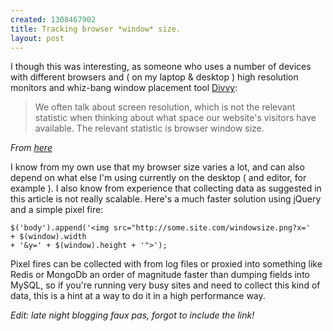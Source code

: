 ```yaml
--- 
created: 1308467902
title: Tracking browser *window* size.
layout: post
---
```

I though this was interesting, as someone who uses a number of devices with different browsers and ( on my laptop & desktop ) high resolution monitors and whiz-bang window placement tool [Divvy](http://mizage.com/divvy/):

<blockquote>We often talk about screen resolution, which is not the relevant statistic when thinking about what space our website's visitors have available. The relevant statistic is browser window size.</blockquote>  

*From [here](http://css-tricks.com/2011/06/screen-resolution-notequalto-browser-window-9778)*

I know from my own use that my browser size varies a lot, and can also depend on what else I'm using currently on the desktop ( and editor, for example ). I also  know from experience that collecting data as suggested in this article is not really scalable. Here's a much faster solution using jQuery and a simple pixel fire:

    $('body').append('<img src="http://some.site.com/windowsize.png?x=' 
    + $(window).width 
    + '&y=' + $(window).height + '">');

Pixel fires can be collected with from log files or proxied into something like Redis or MongoDb an order of magnitude faster than dumping fields into MySQL, so if you're running very busy sites and need to collect this kind of data, this is a hint at a way to do it in a high performance way.

*Edit: late night blogging faux pas, forgot to include the link!*
